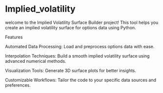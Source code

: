 # Implied_volatility
welcome to the Implied Volatility Surface Builder project! This tool helps you create an implied volatility surface for options data using Python.

Features

Automated Data Processing: Load and preprocess options data with ease.

Interpolation Techniques: Build a smooth implied volatility surface using advanced numerical methods.

Visualization Tools: Generate 3D surface plots for better insights.

Customizable Workflows: Tailor the code to your specific data sources and preferences.

